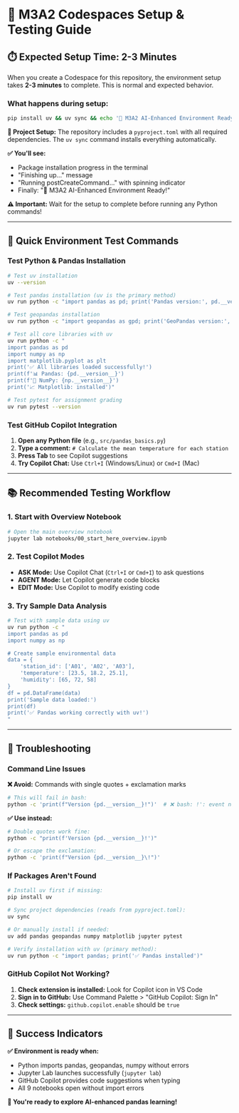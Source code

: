 # 🤖 M3A2 Codespaces Setup & Testing Guide

## ⏱️ Expected Setup Time: **2-3 Minutes**

When you create a Codespace for this repository, the environment setup takes **2-3 minutes** to complete. This is normal and expected behavior.

### What happens during setup:
```bash
pip install uv && uv sync && echo '🤖 M3A2 AI-Enhanced Environment Ready!'
```

**🔧 Project Setup:** The repository includes a `pyproject.toml` with all required dependencies. The `uv sync` command installs everything automatically.

**✅ You'll see:**
- Package installation progress in the terminal
- "Finishing up..." message
- "Running postCreateCommand..." with spinning indicator
- Finally: "🤖 M3A2 AI-Enhanced Environment Ready!"

**⚠️ Important:** Wait for the setup to complete before running any Python commands!

---

## 🧪 Quick Environment Test Commands

### Test Python & Pandas Installation
```bash
# Test uv installation
uv --version

# Test pandas installation (uv is the primary method)
uv run python -c "import pandas as pd; print('Pandas version:', pd.__version__)"

# Test geopandas installation  
uv run python -c "import geopandas as gpd; print('GeoPandas version:', gpd.__version__)"

# Test all core libraries with uv
uv run python -c "
import pandas as pd
import numpy as np  
import matplotlib.pyplot as plt
print('✅ All libraries loaded successfully!')
print(f'📊 Pandas: {pd.__version__}')
print(f'🔢 NumPy: {np.__version__}')
print('📈 Matplotlib: installed')"

# Test pytest for assignment grading
uv run pytest --version
```

### Test GitHub Copilot Integration
1. **Open any Python file** (e.g., `src/pandas_basics.py`)
2. **Type a comment:** `# Calculate the mean temperature for each station`
3. **Press Tab** to see Copilot suggestions
4. **Try Copilot Chat:** Use `Ctrl+I` (Windows/Linux) or `Cmd+I` (Mac)

---

## 📚 Recommended Testing Workflow

### 1. Start with Overview Notebook
```bash
# Open the main overview notebook
jupyter lab notebooks/00_start_here_overview.ipynb
```

### 2. Test Copilot Modes
- **ASK Mode:** Use Copilot Chat (`Ctrl+I` or `Cmd+I`) to ask questions
- **AGENT Mode:** Let Copilot generate code blocks
- **EDIT Mode:** Use Copilot to modify existing code

### 3. Try Sample Data Analysis
```bash
# Test with sample data using uv
uv run python -c "
import pandas as pd
import numpy as np

# Create sample environmental data
data = {
    'station_id': ['A01', 'A02', 'A03'],
    'temperature': [23.5, 18.2, 25.1],
    'humidity': [65, 72, 58]
}
df = pd.DataFrame(data)
print('Sample data loaded:')
print(df)
print('✅ Pandas working correctly with uv!')
"
```

---

## 🚨 Troubleshooting

### Command Line Issues
**❌ Avoid:** Commands with single quotes + exclamation marks
```bash
# This will fail in bash:
python -c 'print(f"Version {pd.__version__}!")'  # ❌ bash: !': event not found
```

**✅ Use instead:**
```bash
# Double quotes work fine:
python -c "print(f'Version {pd.__version__}!')"

# Or escape the exclamation:
python -c 'print(f"Version {pd.__version__}\!")'
```

### If Packages Aren't Found
```bash
# Install uv first if missing:
pip install uv

# Sync project dependencies (reads from pyproject.toml):
uv sync

# Or manually install if needed:
uv add pandas geopandas numpy matplotlib jupyter pytest

# Verify installation with uv (primary method):
uv run python -c "import pandas; print('✅ Pandas installed')"
```

### GitHub Copilot Not Working?
1. **Check extension is installed:** Look for Copilot icon in VS Code
2. **Sign in to GitHub:** Use Command Palette > "GitHub Copilot: Sign In"
3. **Check settings:** `github.copilot.enable` should be `true`

---

## 🎯 Success Indicators

**✅ Environment is ready when:**
- Python imports pandas, geopandas, numpy without errors
- Jupyter Lab launches successfully (`jupyter lab`)
- GitHub Copilot provides code suggestions when typing
- All 9 notebooks open without import errors

**🚀 You're ready to explore AI-enhanced pandas learning!**
